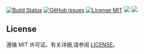 

[![Build Status](https://travis-ci.org/qiubaiying/qiubaiying.github.io.svg?branch=master)](https://travis-ci.org/buxucixingztx/buxucixingztx.github.io)
[![GitHub issues](https://img.shields.io/github/issues//buxucixingztx.github.io.svg?style=flat)](https://github.com/buxucixingztx/buxucixingztx.github.io/issues)
[![License MIT](https://img.shields.io/badge/license-MIT-blue.svg?style=flat)](https://github.com/home-assistant/home-assistant-iOS/blob/master/LICENSE)
[![](https://img.shields.io/github/stars/buxucixingztx/buxucixingztx.github.io.svg?style=social&label=Star)](https://github.com/qiubaiying/qiubaiying.github.io)
[![](https://img.shields.io/github/forks/buxucixingztx/buxucixingztx.github.io.svg?style=social&label=Fork)](https://github.com/qiubaiying/qiubaiying.github.io)




## License

遵循 MIT 许可证。有关详细,请参阅 [LICENSE](https://github.com/qiubaiying/qiubaiying.github.io/blob/master/LICENSE)。


